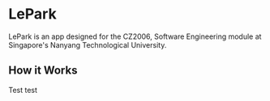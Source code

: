 # LePark

LePark is an app designed for the CZ2006, Software Engineering module at Singapore's Nanyang Technological University.

## How it Works

Test test